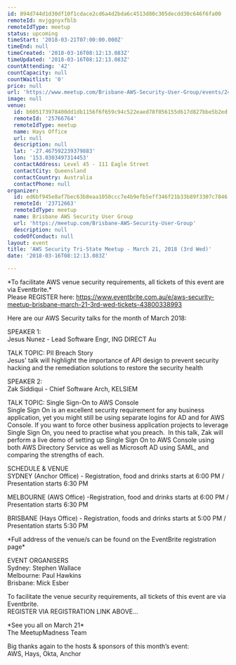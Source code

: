 ```yaml
---
id: 894d744d1d30df10f1cdace2cd6a4d2bda6c4513d80c305decdd30c646f6fa00
remoteId: mvjggnyxfblb
remoteIdType: meetup
status: upcoming
timeStart: '2018-03-21T07:00:00.000Z'
timeEnd: null
timeCreated: '2018-03-16T08:12:13.083Z'
timeUpdated: '2018-03-16T08:12:13.083Z'
countAttending: '42'
countCapacity: null
countWaitlist: '0'
price: null
url: 'https://www.meetup.com/Brisbane-AWS-Security-User-Group/events/247609998/'
image: null
venue:
  id: b605173978400dd1db1156f6f659c94c522eaed78f056155d617d827bbe5b2ed
  remoteId: '25766764'
  remoteIdType: meetup
  name: Hays Office
  url: null
  description: null
  lat: '-27.467592239379883'
  lon: '153.0303497314453'
  contactAddress: Level 45 - 111 Eagle Street
  contactCity: Queensland
  contactCountry: Australia
  contactPhone: null
organizer:
  id: ed6bf945e8af7bec63b8eaa1050ccc7e4b9efb5eff346f21b33b89f3307c7846
  remoteId: '23712663'
  remoteIdType: meetup
  name: Brisbane AWS Security User Group
  url: 'https://meetup.com/Brisbane-AWS-Security-User-Group'
  description: null
  codeOfConduct: null
layout: event
title: 'AWS Security Tri-State Meetup - March 21, 2018 (3rd Wed)'
date: '2018-03-16T08:12:13.083Z'

---
```

<p>*To facilitate AWS venue security requirements, all tickets of this event are via Eventbrite.*<br/>Please REGISTER here: <a href="https://www.eventbrite.com.au/e/aws-security-meetup-brisbane-march-21-3rd-wed-tickets-43800338993" class="linkified">https://www.eventbrite.com.au/e/aws-security-meetup-brisbane-march-21-3rd-wed-tickets-43800338993</a></p> <p>Here are our AWS Security talks for the month of March 2018:</p> <p>SPEAKER 1:<br/>Jesus Nunez - Lead Software Engr, ING DIRECT Au</p> <p>TALK TOPIC: PII Breach Story<br/>Jesus' talk will highlight the importance of API design to prevent security hacking and the remediation solutions to restore the security health</p> <p>SPEAKER 2:<br/>Zak Siddiqui - Chief Software Arch, KELSIEM</p> <p>TALK TOPIC: Single Sign-On to AWS Console<br/>Single Sign On is an excellent security requirement for any business application, yet you might still be using separate logins for AD and for AWS Console. If you want to force other business application projects to leverage Single Sign On, you need to practise what you preach.  In this talk, Zak will perform a live demo of setting up Single Sign On to AWS Console using both AWS Directory Service as well as Microsoft AD using SAML, and comparing the strengths of each.</p> <p>SCHEDULE &amp; VENUE<br/>SYDNEY (Anchor Office) - Registration, food and drinks starts at 6:00 PM / Presentation starts 6:30 PM</p> <p>MELBOURNE (AWS Office) -Registration, food and drinks starts at 6:00 PM / Presentation starts 6:30 PM</p> <p>BRISBANE (Hays Office) - Registration, foods and drinks starts at 5:00 PM / Presentation starts 5:30 PM</p> <p>*Full address of the venue/s can be found on the EventBrite registration page*</p> <p>EVENT ORGANISERS<br/>Sydney: Stephen Wallace<br/>Melbourne: Paul Hawkins<br/>Brisbane: Mick Esber</p> <p>To facilitate the venue security requirements, all tickets of this event are via Eventbrite.<br/>REGISTER VIA REGISTRATION LINK ABOVE...</p> <p>*See you all on March 21*<br/>The MeetupMadness Team</p> <p>Big thanks again to the hosts &amp; sponsors of this month’s event:<br/>AWS, Hays, Okta, Anchor</p>
